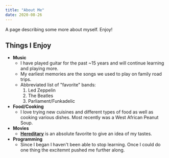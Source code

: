 ```yaml
---
title: "About Me"
date: 2020-08-26
---
```


A page describing some more about myself. Enjoy!

## Things I Enjoy
+ **Music**
  + I have played guitar for the past ~15 years and will continue learning and playing more.
  + My earliest memories are the songs we used to play on family road trips.
  + Abbreviated list of "favorite" bands:
    1. Led Zeppelin
    2. The Beatles
    3. Parliament/Funkadelic
+ **Food/Cooking**
  + I love trying new cuisines and different types of food as well as cooking various dishes.
  Most recently was a West African Peanut Soup.
+ **Movies**
  + [**Hereditary**](https://www.imdb.com/title/tt7784604/) is an absolute favorite to give an idea of my tastes.
+ **Programming**
  + Since I began I haven't been able to stop learning. Once I could do one thing the excitemnt pushed me further along.
